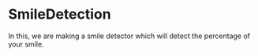 # SmileDetection
In this, we are making a smile detector which will detect the percentage of your smile.
